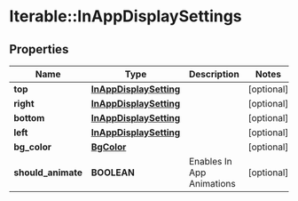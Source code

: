 # Iterable::InAppDisplaySettings

## Properties
Name | Type | Description | Notes
------------ | ------------- | ------------- | -------------
**top** | [**InAppDisplaySetting**](InAppDisplaySetting.md) |  | [optional] 
**right** | [**InAppDisplaySetting**](InAppDisplaySetting.md) |  | [optional] 
**bottom** | [**InAppDisplaySetting**](InAppDisplaySetting.md) |  | [optional] 
**left** | [**InAppDisplaySetting**](InAppDisplaySetting.md) |  | [optional] 
**bg_color** | [**BgColor**](BgColor.md) |  | [optional] 
**should_animate** | **BOOLEAN** | Enables In App Animations | [optional] 

